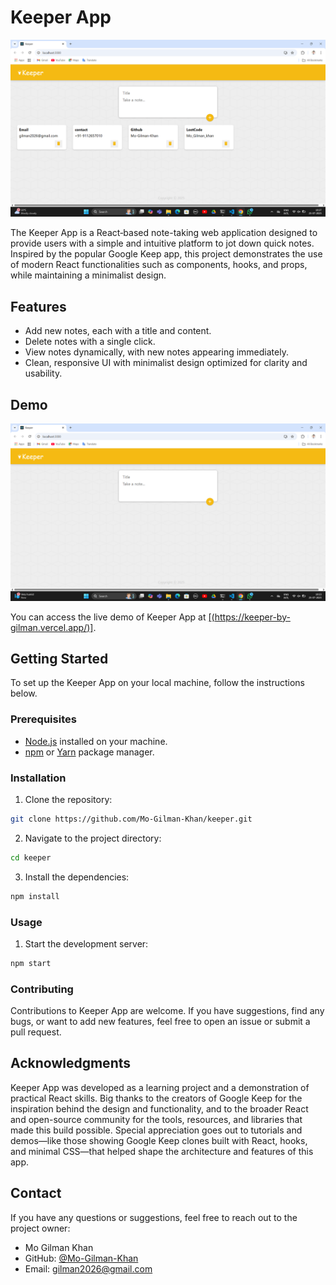 # Keeper App

![image](./Screenshot%202025-07-25%20102800.png)



The Keeper App is a React‑based note-taking web application designed to provide users with a simple and intuitive platform to jot down quick notes. Inspired by the popular Google Keep app, this project demonstrates the use of modern React functionalities such as components, hooks, and props, while maintaining a minimalist design.


## Features

- Add new notes, each with a title and content.
- Delete notes with a single click.
- View notes dynamically, with new notes appearing immediately.
- Clean, responsive UI with minimalist design optimized for clarity and usability.

## Demo
![image](./Screenshot%202025-07-25%20102341.png)




You can access the live demo of Keeper App at [[(https://keeper-by-gilman.vercel.app/)]](https://keeper-by-gilman.vercel.app/).

## Getting Started

To set up the Keeper App on your local machine, follow the instructions below.

### Prerequisites

- [Node.js](https://nodejs.org) installed on your machine.
- [npm](https://www.npmjs.com/) or [Yarn](https://yarnpkg.com/) package manager.

### Installation

1. Clone the repository:

```bash
git clone https://github.com/Mo-Gilman-Khan/keeper.git
```

2. Navigate to the project directory:

```bash
cd keeper
```

3. Install the dependencies:

```bash
npm install
```

### Usage

1. Start the development server:

```bash
npm start
```


### Contributing

Contributions to Keeper App are welcome. If you have suggestions, find any bugs, or want to add new features, feel free to open an issue or submit a pull request.


## Acknowledgments

Keeper App was developed as a learning project and a demonstration of practical React skills. Big thanks to the creators of Google Keep for the inspiration behind the design and functionality, and to the broader React and open-source community for the tools, resources, and libraries that made this build possible. Special appreciation goes out to tutorials and demos—like those showing Google Keep clones built with React, hooks, and minimal CSS—that helped shape the architecture and features of this app.

## Contact

If you have any questions or suggestions, feel free to reach out to the project owner:

- Mo Gilman Khan
- GitHub: [@Mo-Gilman-Khan](https://github.com/Mo-Gilman-Khan)
- Email: gilman2026@gmail.com

